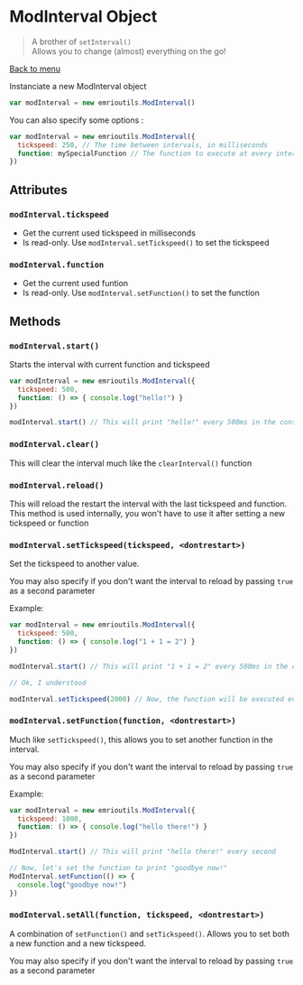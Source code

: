 # ModInterval Object

> A brother of `setInterval()`<br>
Allows you to change (almost) everything on the go!

[Back to menu](README.md)

Instanciate a new ModInterval object

```js
var modInterval = new emrioutils.ModInterval()
```

You can also specify some options :

```js
var modInterval = new emrioutils.ModInterval({
  tickspeed: 250, // The time between intervals, in milliseconds
  function: mySpecialFunction // The function to execute at every interval
})
```

## Attributes

### `modInterval.tickspeed`

* Get the current used tickspeed in milliseconds
* Is read-only. Use `modInterval.setTickspeed()` to set the tickspeed

### `modInterval.function`

* Get the current used funtion
* Is read-only. Use `modInterval.setFunction()` to set the function

## Methods

### `modInterval.start()`

Starts the interval with current function and tickspeed

```js
var modInterval = new emrioutils.ModInterval({
  tickspeed: 500,
  function: () => { console.log("hello!") }
})

modInterval.start() // This will print "hello!" every 500ms in the console
```

### `modInterval.clear()`

This will clear the interval much like the `clearInterval()` function

### `modInterval.reload()`

This will reload the restart the interval with the last tickspeed and function.
This method is used internally, you won't have to use it after setting a new tickspeed or function

### `modInterval.setTickspeed(tickspeed, <dontrestart>)`

Set the tickspeed to another value.

You may also specify if you don't want the interval to reload by passing `true` as a second parameter

Example:

```js
var modInterval = new emrioutils.ModInterval({
  tickspeed: 500,
  function: () => { console.log("1 + 1 = 2") }
})

modInterval.start() // This will print "1 + 1 = 2" every 500ms in the console

// Ok, I understood

modInterval.setTickspeed(2000) // Now, the function will be executed every 2000ms (2 seconds)
```

### `modInterval.setFunction(function, <dontrestart>)`

Much like `setTickspeed()`, this allows you to set another function in the interval.

You may also specify if you don't want the interval to reload by passing `true` as a second parameter

Example:

```js
var modInterval = new emrioutils.ModInterval({
  tickspeed: 1000,
  function: () => { console.log("hello there!") }
})

ModInterval.start() // This will print "hello there!" every second

// Now, let's set the function to print "goodbye now!"
ModInterval.setFunction(() => {
  console.log("goodbye now!")
})
```

### `modInterval.setAll(function, tickspeed, <dontrestart>)`

A combination of `setFunction()` and `setTickspeed()`. Allows you to set both a new function and a new tickspeed.

You may also specify if you don't want the interval to reload by passing `true` as a second parameter
